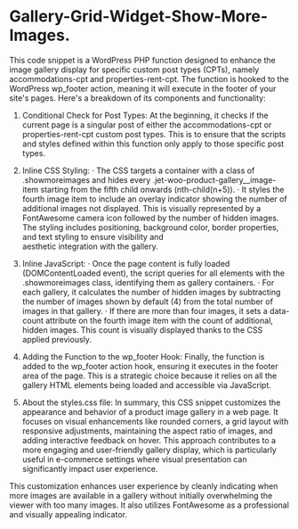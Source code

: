 # Gallery-Grid-Widget-Show-More-Images.

This code snippet is a WordPress PHP function designed to enhance the image gallery display for specific custom post types (CPTs), namely accommodations-cpt and properties-rent-cpt. The function is hooked to the WordPress wp_footer action, meaning it will execute in the footer of your site's pages.
Here's a breakdown of its components and functionality:

1. Conditional Check for Post Types: At the beginning, it checks if the current page is a singular post of either the accommodations-cpt or properties-rent-cpt custom post types. This is to ensure that the scripts and styles defined within this function only apply to those specific post types.

2. Inline CSS Styling:
   · The CSS targets a container with a class of .showmoreimages and hides every .jet-woo-product-gallery\_\_image-item starting from the fifth child onwards (nth-child(n+5)).
   · It styles the fourth image item to include an overlay indicator showing the number of additional images not displayed. This is visually represented by a FontAwesome camera icon followed by the number of hidden images. The styling includes positioning, background color, border properties, and text styling to ensure visibility and  
    aesthetic integration with the gallery.

3. Inline JavaScript:
   · Once the page content is fully loaded (DOMContentLoaded event), the script queries for all elements with the .showmoreimages class, identifying them as gallery containers.
   · For each gallery, it calculates the number of hidden images by subtracting the number of images shown by default (4) from the total number of images in that gallery.
   · If there are more than four images, it sets a data-count attribute on the fourth image item with the count of additional, hidden images. This count is visually displayed thanks to the CSS applied previously.

4. Adding the Function to the wp_footer Hook:
   Finally, the function is added to the wp_footer action hook, ensuring it executes in the footer area of the page. This is a strategic choice because it relies on all the gallery HTML elements being loaded and accessible via JavaScript.

5. About the styles.css file:
   In summary, this CSS snippet customizes the appearance and behavior of a product image gallery in a web page. It focuses on visual enhancements like rounded corners, a grid layout with responsive adjustments, maintaining the aspect ratio of images, and adding interactive feedback on hover. This approach contributes to a more engaging and user-friendly gallery display, which is particularly useful in e-commerce settings where visual presentation can significantly impact user experience.

This customization enhances user experience by cleanly indicating when more images are available in a gallery without initially overwhelming the viewer with too many images. It also utilizes FontAwesome as a professional and visually appealing indicator.
